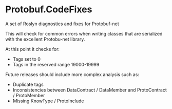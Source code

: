 # Protobuf.CodeFixes
A set of Roslyn diagnostics and fixes for Protobuf-net

This will check for common errors when writing classes that are serialized with the excellent Protobu-net library.

At this point it checks for:
* Tags set to 0
* Tags in the reserved range 19000-19999

Future releases should include more complex analysis such as:
* Duplicate tags
* Inconsistencies between DataContract / DataMember and ProtoContract / ProtoMember
* Missing KnowType / ProtoInclude

